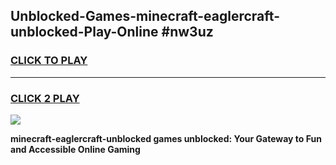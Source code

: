 
## Unblocked-Games-minecraft-eaglercraft-unblocked-Play-Online #nw3uz
<h3>
<a href="https://news.freeplayer.one?title=minecraft-eaglercraft-unblocked&ref=3">CLICK TO PLAY</a></h3>
<hr>

<h3>
<a href="https://news.freeplayer.one?title=minecraft-eaglercraft-unblocked&ref=3">CLICK 2 PLAY</a>
  
</h3>

<a href="https://news.freeplayer.one?title=minecraft-eaglercraft-unblocked&ref=3"><img src="https://clearcache.store/games.png"></a>


**minecraft-eaglercraft-unblocked games unblocked: Your Gateway to Fun and Accessible Online Gaming**
